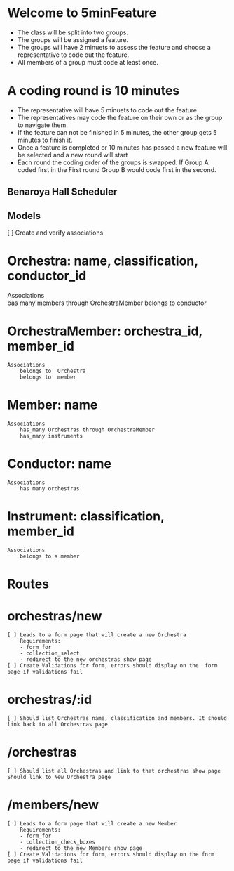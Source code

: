 
# Welcome to 5minFeature 
- The class will be split into two groups.
- The groups will be assigned a feature. 
- The groups will have 2 minuets to assess the feature and choose a representative to code out the feature. 
- All members of a group must code at least once. 
# A coding round is 10 minutes 
- The representative will have 5 minuets to code out the feature 
- The representatives may code the feature on their own or as the group to navigate them. 
- If the feature can not be finished in 5 minutes, the other group gets 5 minutes to finish it. 
- Once a feature is completed or 10 minutes has passed a new feature will be selected and a new round will start
- Each round the coding order of the groups is swapped. If Group A coded first in the First round Group B would code first in the second. 



## Benaroya Hall Scheduler 

## Models
[  ] Create and verify associations 

# Orchestra: name, classification, conductor_id
Associations  
	bas many members through OrchestraMember
	belongs to  conductor 
	
# OrchestraMember: orchestra_id, member_id
	Associations
		belongs to  Orchestra
		belongs to  member
	

# Member: name
	Associations
		has_many Orchestras through OrchestraMember
        has_many instruments

# Conductor: name
	Associations
		has many orchestras

# Instrument:  classification, member_id
	Associations
		belongs to a member 


# Routes
 # orchestras/new
	[ ] Leads to a form page that will create a new Orchestra 
		Requirements: 
        - form_for
		- collection_select 
	    - redirect to the new orchestras show page
    [ ] Create Validations for form, errors should display on the  form page if validations fail 


 # orchestras/:id
    [ ] Should list Orchestras name, classification and members. It should link back to all Orchestras page
 # /orchestras
    [ ] Should list all Orchestras and link to that orchestras show page Should link to New Orchestra page

 # /members/new
	[ ] Leads to a form page that will create a new Member 
		Requirements: 
        - form_for
		- collection_check_boxes 
	    - redirect to the new Members show page
    [ ] Create Validations for form, errors should display on the form page if validations fail 
